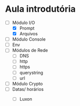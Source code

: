 # Aula introdutória

- [ ] Módulo I/O
    - [x] Prompt
    - [x] Arquivos
- [ ] Módulo Console
- [ ] Env
- [ ] Módulos de Rede
    - [ ] DNS
    - [ ] http
    - [ ] https
    - [ ] querystring
    - [ ] url
- [ ] Módulo Crypto
- [ ] Datas/ horários
    - [ ] Luxon

